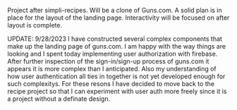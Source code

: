 Project after simpli-recipes. 
Will be a clone of Guns.com. 
A solid plan is in place for the layout of the landing page. 
Interactivity will be focused on after layout is complete.


UPDATE: 9/28/2023
I have constructed several complex components that make up the 
landing page of guns.com. I am happy with the way things are looking
and I spent today implementing user authorization with firebase. After
further inspection of the sign-in/sign-up process of guns.com it 
appears it is more complex than I anticipated. Also my understanding of 
how user authentication all ties in together is not yet developed enough for
such complexitys. 
  For these resons I have decided to move back to the recipe project so
that I can experiment with user auth more freely since it is a project
without a definate design.
